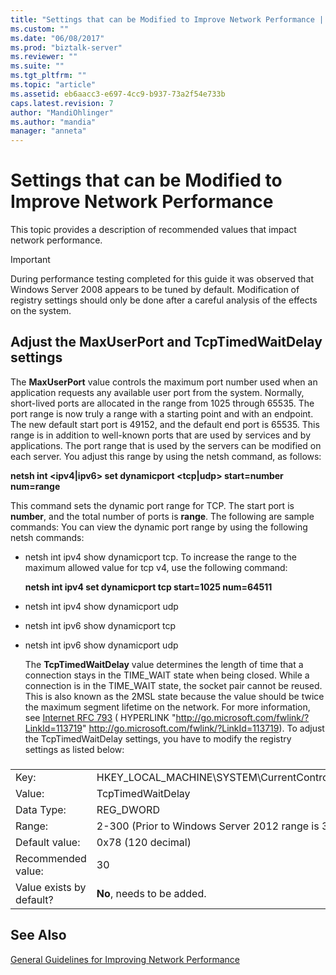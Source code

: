 ```yaml
---
title: "Settings that can be Modified to Improve Network Performance | Microsoft Docs"
ms.custom: ""
ms.date: "06/08/2017"
ms.prod: "biztalk-server"
ms.reviewer: ""
ms.suite: ""
ms.tgt_pltfrm: ""
ms.topic: "article"
ms.assetid: eb6aacc3-e697-4cc9-b937-73a2f54e733b
caps.latest.revision: 7
author: "MandiOhlinger"
ms.author: "mandia"
manager: "anneta"
---
```

# Settings that can be Modified to Improve Network Performance
This topic provides a description of recommended values   that impact network performance.  
  
> [!IMPORTANT]  
>  During performance testing completed for this guide it was observed that Windows Server 2008 appears to be tuned by default. Modification of  registry settings should only be done after a careful analysis of the effects on the system.  
  
## Adjust the MaxUserPort and TcpTimedWaitDelay settings  
 The **MaxUserPort** value controls the maximum port number used when an application requests any available user port from the system. Normally, short-lived ports are allocated in the range from 1025 through 65535. The port range is now truly a range with a starting point and with an endpoint. The new default start port is 49152, and the default end port is 65535. This range is in addition to well-known ports that are used by services and by applications. The port range that is used by the servers can be modified on each server. You adjust this range by using the netsh command, as follows:  
  
 **netsh int \<ipv4&#124;ipv6\> set dynamicport \<tcp&#124;udp\> start=number num=range**  
  
 This command sets the dynamic port range for TCP. The start port is **number**, and the total number of ports is **range**. The following are sample commands: You can view the dynamic port range by using the following netsh commands:  
  
- netsh int ipv4 show dynamicport tcp. To increase the range to the maximum allowed value for tcp v4, use the following command:  
  
   **netsh int ipv4 set dynamicport tcp start=1025 num=64511**  
  
- netsh int ipv4 show dynamicport udp  
  
- netsh int ipv6 show dynamicport tcp  
  
- netsh int ipv6 show dynamicport udp  
  
  The **TcpTimedWaitDelay** value determines the length of time that a connection stays in the TIME_WAIT state when being closed. While a connection is in the TIME_WAIT state, the socket pair cannot be reused. This is also known as the 2MSL state because the value should be twice the maximum segment lifetime on the network. For more information, see [Internet RFC 793](http://go.microsoft.com/fwlink/?LinkId=113719) ( HYPERLINK "<http://go.microsoft.com/fwlink/?LinkId=113719>" <http://go.microsoft.com/fwlink/?LinkId=113719>). To adjust the TcpTimedWaitDelay settings, you have to modify the registry settings as listed below:  
  
###  
  
|||  
|-|-|  
|Key:|HKEY_LOCAL_MACHINE\SYSTEM\CurrentControlSet\Services\Tcpip\Parameters|  
|Value:|TcpTimedWaitDelay|  
|Data Type:|REG_DWORD|  
|Range:|2-300 (Prior to Windows Server 2012 range is 30-300) (decimal)|  
|Default value:|0x78 (120 decimal)|  
|Recommended value:|30|  
|Value exists by default?|**No**, needs to be added.|  
  
## See Also  
 [General Guidelines for Improving Network Performance](../technical-guides/general-guidelines-for-improving-network-performance.md)
